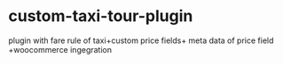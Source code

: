 # custom-taxi-tour-plugin
plugin with fare rule of taxi+custom price fields+ meta data of price field +woocommerce ingegration
